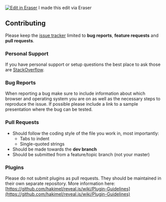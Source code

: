 <a target="_blank" href="https://eraser-qa.web.app/workspace/CNjfJ4wWmVEjXvD1li5j" id="edit-in-eraser-github-link"><img alt="Edit in Eraser" src="https://firebasestorage.googleapis.com/v0/b/second-petal-295822.appspot.com/o/images%2Fgithub%2FOpen%20in%20Eraser.svg?alt=media&amp;token=968381c8-a7e7-472a-8ed6-4a6626da5501"></a>
I made this edit via Eraser

## Contributing
Please keep the [﻿issue tracker](http://github.com/hakimel/reveal.js/issues) limited to **bug reports**, **feature requests** and **pull requests**.

### Personal Support
If you have personal support or setup questions the best place to ask those are [﻿StackOverflow](http://stackoverflow.com/questions/tagged/reveal.js).

### Bug Reports
When reporting a bug make sure to include information about which browser and operating system you are on as well as the necessary steps to reproduce the issue. If possible please include a link to a sample presentation where the bug can be tested.

### Pull Requests
- Should follow the coding style of the file you work in, most importantly:
    - Tabs to indent
    - Single-quoted strings
- Should be made towards the **dev branch**
- Should be submitted from a feature/topic branch (not your master)
### Plugins
Please do not submit plugins as pull requests. They should be maintained in their own separate repository. More information here: [﻿https://github.com/hakimel/reveal.js/wiki/Plugin-Guidelines](https://github.com/hakimel/reveal.js/wiki/Plugin-Guidelines) 


<!--- Eraser file: https://eraser-qa.web.app/workspace/CNjfJ4wWmVEjXvD1li5j --->
<!--- This file was last edited by [name] via Eraser on [date] --->